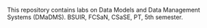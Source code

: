 This repository contains labs on Data Models and Data Management Systems (DMaDMS). BSUIR, FCSaN, CSaSE, PT, 5th semester.
